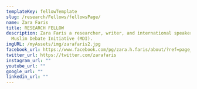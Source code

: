 ```yaml
---
templateKey: fellowTemplate
slug: /research/Fellows/fellowsPage/
name: Zara Faris
title: RESEARCH FELLOW
description: Zara Faris a researcher, writer, and international speaker for the
  Muslim Debate Initiative (MDI).
imgURL: /myAssets/img/zarafaris2.jpg
facebook_url: https://www.facebook.com/pg/zara.h.faris/about/?ref=page_internal
twitter_url: https://twitter.com/zarafaris
instagram_url: ""
youtube_url: ""
google_url: ""
linkedin_url: ""
---
```

